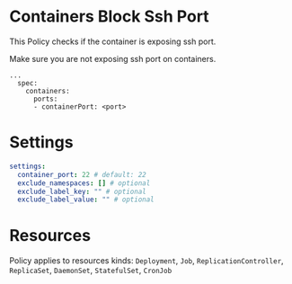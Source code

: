 # Containers Block Ssh Port

This Policy checks if the container is exposing ssh port.

Make sure you are not exposing ssh port on containers.

```
...
  spec:
    containers:
      ports:
      - containerPort: <port>
```

# Settings

```yaml
settings:
  container_port: 22 # default: 22
  exclude_namespaces: [] # optional
  exclude_label_key: "" # optional
  exclude_label_value: "" # optional
```

# Resources

Policy applies to resources kinds:
`Deployment`, `Job`, `ReplicationController`, `ReplicaSet`, `DaemonSet`, `StatefulSet`, `CronJob`
